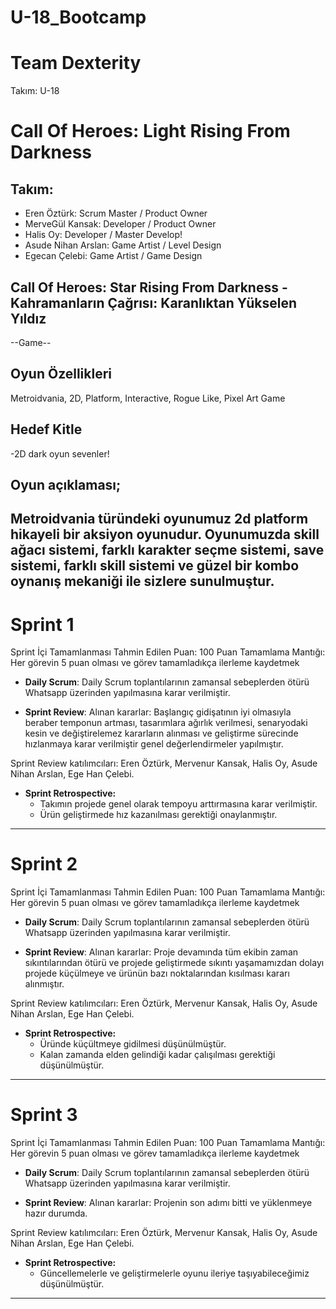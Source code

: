# U-18_Bootcamp
# Team Dexterity

Takım: U-18

# Call Of Heroes: Light Rising From Darkness

## Takım:
- Eren Öztürk: Scrum Master / Product Owner
- MerveGül Kansak: Developer / Product Owner
- Halis Oy: Developer / Master Develop!
- Asude Nihan Arslan: Game Artist / Level Design
- Egecan Çelebi: Game Artist / Game Design

## Call Of Heroes: Star Rising From Darkness - Kahramanların Çağrısı: Karanlıktan Yükselen Yıldız

--Game--


## Oyun Özellikleri

Metroidvania, 2D, Platform, Interactive, Rogue Like, Pixel Art Game

## Hedef Kitle 
-2D dark oyun sevenler!


## Oyun açıklaması;
Metroidvania türündeki oyunumuz 2d platform hikayeli bir aksiyon oyunudur. Oyunumuzda skill ağacı sistemi, farklı karakter seçme sistemi, save sistemi, farklı skill sistemi ve güzel bir kombo oynanış mekaniği ile sizlere sunulmuştur.
---

# Sprint 1

Sprint İçi Tamamlanması Tahmin Edilen Puan: 100
Puan Tamamlama Mantığı: Her görevin 5 puan olması ve görev tamamladıkça ilerleme kaydetmek

- **Daily Scrum**: Daily Scrum toplantılarının zamansal sebeplerden ötürü Whatsapp üzerinden yapılmasına karar verilmiştir.

- **Sprint Review**: 
Alınan kararlar: Başlangıç gidişatının iyi olmasıyla beraber temponun artması, tasarımlara ağırlık verilmesi, senaryodaki kesin ve değiştirelemez kararların alınması ve geliştirme sürecinde hızlanmaya karar verilmiştir genel değerlendirmeler yapılmıştır.

Sprint Review katılımcıları: Eren Öztürk, Mervenur Kansak, Halis Oy, Asude Nihan Arslan, Ege Han Çelebi.

- **Sprint Retrospective:**
  - Takımın projede genel olarak tempoyu arttırmasına karar verilmiştir.
  - Ürün geliştirmede hız kazanılması gerektiği onaylanmıştır.
   
---

# Sprint 2

Sprint İçi Tamamlanması Tahmin Edilen Puan: 100
Puan Tamamlama Mantığı: Her görevin 5 puan olması ve görev tamamladıkça ilerleme kaydetmek

- **Daily Scrum**: Daily Scrum toplantılarının zamansal sebeplerden ötürü Whatsapp üzerinden yapılmasına karar verilmiştir.

- **Sprint Review**: 
Alınan kararlar: Proje devamında tüm ekibin zaman sıkıntılarından ötürü ve projede geliştirmede sıkıntı yaşamamızdan dolayı projede küçülmeye ve ürünün bazı noktalarından kısılması kararı alınmıştır.

Sprint Review katılımcıları: Eren Öztürk, Mervenur Kansak, Halis Oy, Asude Nihan Arslan, Ege Han Çelebi.

- **Sprint Retrospective:**
  - Üründe küçültmeye gidilmesi düşünülmüştür.
  - Kalan zamanda elden gelindiği kadar çalışılması gerektiği düşünülmüştür.
   
---

# Sprint 3

Sprint İçi Tamamlanması Tahmin Edilen Puan: 100
Puan Tamamlama Mantığı: Her görevin 5 puan olması ve görev tamamladıkça ilerleme kaydetmek

- **Daily Scrum**: Daily Scrum toplantılarının zamansal sebeplerden ötürü Whatsapp üzerinden yapılmasına karar verilmiştir.

- **Sprint Review**: 
Alınan kararlar: Projenin son adımı bitti ve yüklenmeye hazır durumda.

Sprint Review katılımcıları: Eren Öztürk, Mervenur Kansak, Halis Oy, Asude Nihan Arslan, Ege Han Çelebi.

- **Sprint Retrospective:**
  - Güncellemelerle ve geliştirmelerle oyunu ileriye taşıyabileceğimiz düşünülmüştür.
    
   
---
